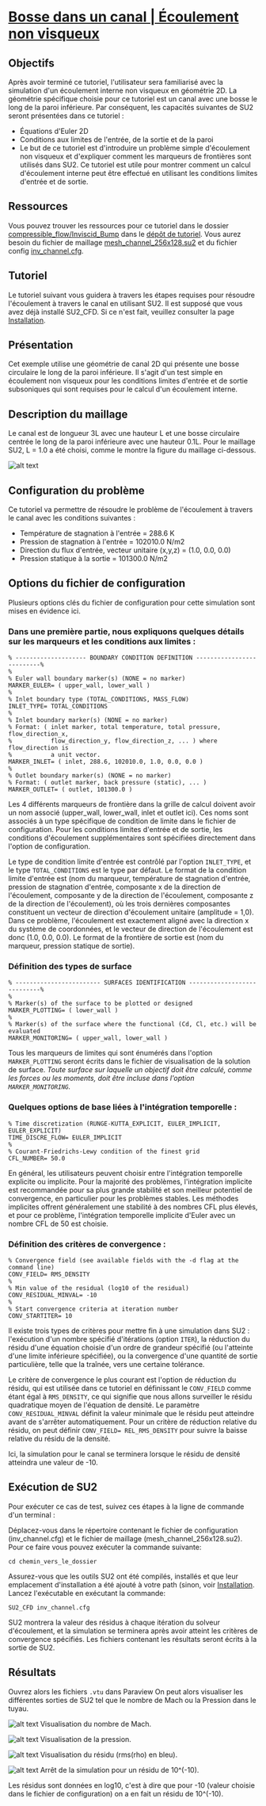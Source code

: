 # [Bosse dans un canal | Écoulement non visqueux](https://su2code.github.io/tutorials/Inviscid_Bump/)

## Objectifs
Après avoir terminé ce tutoriel, l'utilisateur sera familiarisé avec la simulation d'un écoulement interne non visqueux en géométrie 2D. La géométrie spécifique choisie pour ce tutoriel est un canal avec une bosse le long de la paroi inférieure. Par conséquent, les capacités suivantes de SU2 seront présentées dans ce tutoriel :

- Équations d'Euler 2D
- Conditions aux limites de l'entrée, de la sortie et de la paroi
- Le but de ce tutoriel est d'introduire un problème simple d'écoulement non visqueux et d'expliquer comment les marqueurs de frontières sont utilisés dans SU2. Ce tutoriel est utile pour montrer comment un calcul d'écoulement interne peut être effectué en utilisant les conditions limites d'entrée et de sortie.

## Ressources
Vous pouvez trouver les ressources pour ce tutoriel dans le dossier [compressible_flow/Inviscid_Bump](https://github.com/su2code/Tutorials/blob/master/compressible_flow/Inviscid_Bump/) dans le [dépôt de tutoriel](https://github.com/su2code/Tutorials). Vous aurez besoin du fichier de maillage [mesh_channel_256x128.su2](https://github.com/su2code/Tutorials/blob/master/compressible_flow/Inviscid_Bump/mesh_channel_256x128.su2) et du fichier config [inv_channel.cfg](https://github.com/su2code/Tutorials/blob/master/compressible_flow/Inviscid_Bump/inv_channel.cfg).

## Tutoriel
Le tutoriel suivant vous guidera à travers les étapes requises pour résoudre l'écoulement à travers le canal en utilisant SU2.
Il est supposé que vous avez déjà installé SU2_CFD. Si ce n'est fait, veuillez consulter la page [Installation](https://su2clc.github.io/su2_clc/installation).

## Présentation
Cet exemple utilise une géométrie de canal 2D qui présente une bosse circulaire le long de la paroi inférieure.
Il s'agit d'un test simple en écoulement non visqueux pour les conditions limites d'entrée et de sortie subsoniques qui sont requises pour le calcul d'un écoulement interne.

## Description du maillage
Le canal est de longueur 3L avec une hauteur L et une bosse circulaire centrée le long de la paroi inférieure avec une hauteur 0.1L.
Pour le maillage SU2, L = 1.0 a été choisi, comme le montre la figure du maillage ci-dessous. 

![alt text](https://raw.githubusercontent.com/SU2CLC/su2_clc/main/simulations/figures/inviscid_bump_mesh.png "Maillage du tuyau avec une bosse circulaire sur la paroi inférieure")

## Configuration du problème
Ce tutoriel va permettre de résoudre le problème de l'écoulement à travers le canal avec les conditions suivantes :

- Température de stagnation à l'entrée = 288.6 K
- Pression de stagnation à l'entrée = 102010.0 N/m2
- Direction du flux d'entrée, vecteur unitaire (x,y,z) = (1.0, 0.0, 0.0)
- Pression statique à la sortie = 101300.0 N/m2

## Options du fichier de configuration
Plusieurs options clés du fichier de configuration pour cette simulation sont mises en évidence ici.
### Dans une première partie, nous expliquons quelques détails sur les marqueurs et les conditions aux limites :

```
% -------------------- BOUNDARY CONDITION DEFINITION --------------------------%
%
% Euler wall boundary marker(s) (NONE = no marker)
MARKER_EULER= ( upper_wall, lower_wall )
%
% Inlet boundary type (TOTAL_CONDITIONS, MASS_FLOW)
INLET_TYPE= TOTAL_CONDITIONS
%
% Inlet boundary marker(s) (NONE = no marker) 
% Format: ( inlet marker, total temperature, total pressure, flow_direction_x,
%           flow_direction_y, flow_direction_z, ... ) where flow_direction is
%           a unit vector.
MARKER_INLET= ( inlet, 288.6, 102010.0, 1.0, 0.0, 0.0 )
%
% Outlet boundary marker(s) (NONE = no marker)
% Format: ( outlet marker, back pressure (static), ... )
MARKER_OUTLET= ( outlet, 101300.0 )
```

Les 4 différents marqueurs de frontière dans la grille de calcul doivent avoir un nom associé (upper_wall, lower_wall, inlet et outlet ici).
Ces noms sont associés à un type spécifique de condition de limite dans le fichier de configuration.
Pour les conditions limites d'entrée et de sortie, les conditions d'écoulement supplémentaires sont spécifiées directement dans l'option de configuration.

Le type de condition limite d'entrée est contrôlé par l'option `INLET_TYPE`, et le type `TOTAL_CONDITIONS` est le type par défaut.
Le format de la condition limite d'entrée est (nom du marqueur, température de stagnation d'entrée, pression de stagnation d'entrée, composante x de la direction de l'écoulement, composante y de la direction de l'écoulement, composante z de la direction de l'écoulement), où les trois dernières composantes constituent un vecteur de direction d'écoulement unitaire (amplitude = 1,0). Dans ce problème, l'écoulement est exactement aligné avec la direction x du système de coordonnées, et le vecteur de direction de l'écoulement est donc (1.0, 0.0, 0.0).
Le format de la frontière de sortie est (nom du marqueur, pression statique de sortie).

### Définition des types de surface
```
% ------------------------ SURFACES IDENTIFICATION ----------------------------%
%
% Marker(s) of the surface to be plotted or designed
MARKER_PLOTTING= ( lower_wall )
%
% Marker(s) of the surface where the functional (Cd, Cl, etc.) will be evaluated
MARKER_MONITORING= ( upper_wall, lower_wall )
```

Tous les marqueurs de limites qui sont énumérés dans l'option `MARKER_PLOTTING` seront écrits dans le fichier de visualisation de la solution de surface.
*Toute surface sur laquelle un objectif doit être calculé, comme les forces ou les moments, doit être incluse dans l'option `MARKER_MONITORING`.*

### Quelques options de base liées à l'intégration temporelle :

```
% Time discretization (RUNGE-KUTTA_EXPLICIT, EULER_IMPLICIT, EULER_EXPLICIT)
TIME_DISCRE_FLOW= EULER_IMPLICIT
% 
% Courant-Friedrichs-Lewy condition of the finest grid
CFL_NUMBER= 50.0
```

En général, les utilisateurs peuvent choisir entre l'intégration temporelle explicite ou implicite.
Pour la majorité des problèmes, l'intégration implicite est recommandée pour sa plus grande stabilité et son meilleur potentiel de convergence, en particulier pour les problèmes stables.
Les méthodes implicites offrent généralement une stabilité à des nombres CFL plus élevés, et pour ce problème, l'intégration temporelle implicite d'Euler avec un nombre CFL de 50 est choisie.

### Définition des critères de convergence :

```
% Convergence field (see available fields with the -d flag at the command line)
CONV_FIELD= RMS_DENSITY
%
% Min value of the residual (log10 of the residual)
CONV_RESIDUAL_MINVAL= -10
%
% Start convergence criteria at iteration number
CONV_STARTITER= 10
```

Il existe trois types de critères pour mettre fin à une simulation dans SU2 : l'exécution d'un nombre spécifié d'itérations (option `ITER`), la réduction du résidu d'une équation choisie d'un ordre de grandeur spécifié (ou l'atteinte d'une limite inférieure spécifiée), ou la convergence d'une quantité de sortie particulière, telle que la traînée, vers une certaine tolérance.

Le critère de convergence le plus courant est l'option de réduction du résidu, qui est utilisée dans ce tutoriel en définissant le `CONV_FIELD` comme étant égal à `RMS_DENSITY`, ce qui signifie que nous allons surveiller le résidu quadratique moyen de l'équation de densité.
Le paramètre `CONV_RESIDUAL_MINVAL` définit la valeur minimale que le résidu peut atteindre avant de s'arrêter automatiquement.
Pour un critère de réduction relative du résidu, on peut définir `CONV_FIELD= REL_RMS_DENSITY` pour suivre la baisse relative du résidu de la densité.

Ici, la simulation pour le canal se terminera lorsque le résidu de densité atteindra une valeur de -10.

## Exécution de SU2
Pour exécuter ce cas de test, suivez ces étapes à la ligne de commande d'un terminal :

Déplacez-vous dans le répertoire contenant le fichier de configuration (inv_channel.cfg) et le fichier de maillage (mesh_channel_256x128.su2).
Pour ce faire vous pouvez exécuter la commande suivante:
```
cd chemin_vers_le_dossier
```

Assurez-vous que les outils SU2 ont été compilés, installés et que leur emplacement d'installation a été ajouté à votre path (sinon, voir [Installation](https://su2clc.github.io/su2_clc/installation).
Lancez l'exécutable en exécutant la commande:

```
SU2_CFD inv_channel.cfg
```

SU2 montrera la valeur des résidus à chaque itération du solveur d'écoulement, et la simulation se terminera après avoir atteint les critères de convergence spécifiés.
Les fichiers contenant les résultats seront écrits à la sortie de SU2.

## Résultats
Ouvrez alors les fichiers `.vtu` dans Paraview
On peut alors visualiser les différentes sorties de SU2 tel que le nombre de Mach ou la Pression dans le tuyau.

![alt text](https://raw.githubusercontent.com/SU2CLC/su2_clc/main/simulations/figures/inviscid_bump_mach.png "Visualisation du nombre de Mach")
Visualisation du nombre de Mach.

![alt text](https://raw.githubusercontent.com/SU2CLC/su2_clc/main/simulations/figures/inviscid_bump_pressure.png "Visualisation de la pression")
Visualisation de la pression.

![alt text](https://raw.githubusercontent.com/SU2CLC/su2_clc/main/simulations/figures/inviscid_bump_residual.png "Visualisation du résidu")
Visualisation du résidu (rms(rho) en bleu).

![alt text](https://raw.githubusercontent.com/SU2CLC/su2_clc/main/simulations/figures/inviscid_bump_residualStop.png "Arrêt de la simulation")
Arrêt de la simulation pour un résidu de 10^(-10).

Les résidus sont données en log10, c'est à dire que pour -10 (valeur choisie dans le fichier de configuration) on a en fait un résidu de 10^(-10).
